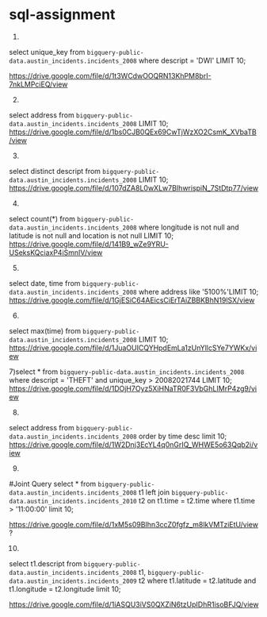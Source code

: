 # sql-assignment

1)
select unique_key from `bigquery-public-data.austin_incidents.incidents_2008` where descript = 'DWI' LIMIT 10;

https://drive.google.com/file/d/1t3WCdwOOQRN13KhPM8brI-7nkLMPciEQ/view

2)
select address from `bigquery-public-data.austin_incidents.incidents_2008` LIMIT 10;
https://drive.google.com/file/d/1bs0CJB0QEx69CwTjWzXO2CsmK_XVbaTB/view

3)
select distinct descript from `bigquery-public-data.austin_incidents.incidents_2008` LIMIT 10;
https://drive.google.com/file/d/107dZA8L0wXLw7BIhwrispiN_7StDtp77/view

4)
select count(*) from `bigquery-public-data.austin_incidents.incidents_2008` where longitude is not null and latitude is not null and location is not null LIMIT 10;
https://drive.google.com/file/d/141B9_wZe9YRU-USeksKQciaxP4iSmnIV/view

5)
select date, time from `bigquery-public-data.austin_incidents.incidents_2008` where address like '5100%'LIMIT 10;
https://drive.google.com/file/d/1GjESiC64AEicsCiErTAiZBBKBhN19lSX/view

6)
select max(time) from `bigquery-public-data.austin_incidents.incidents_2008` LIMIT 10;
https://drive.google.com/file/d/1JuaOUICQYHpdEmLa1zUnYllcSYe7YWKx/view

7)select * from `bigquery-public-data.austin_incidents.incidents_2008` where descript = 'THEFT' and unique_key > 20082021744 LIMIT 10;
https://drive.google.com/file/d/1DOjH7Oyz5XiHNaTR0F3VbGhLIMrP4zg9/view

8)
select address from `bigquery-public-data.austin_incidents.incidents_2008` order by time desc limit 10;
https://drive.google.com/file/d/1W2Dnj3EcYL4q0nGrIQ_WHWE5o63Qqb2i/view


9)
#Joint Query
select * from `bigquery-public-data.austin_incidents.incidents_2008` t1 left join `bigquery-public-data.austin_incidents.incidents_2010` t2 on t1.time = t2.time where t1.time > '11:00:00' limit 10;

https://drive.google.com/file/d/1xM5s09BIhn3ccZ0fgfz_m8lkVMTziEtU/view?

10)
select t1.descript from `bigquery-public-data.austin_incidents.incidents_2008` t1, `bigquery-public-data.austin_incidents.incidents_2009` t2 where t1.latitude = t2.latitude and t1.longitude = t2.longitude limit 10;

https://drive.google.com/file/d/1iASQU3iVS0QXZiN6tzUpIDhR1isoBFJQ/view

